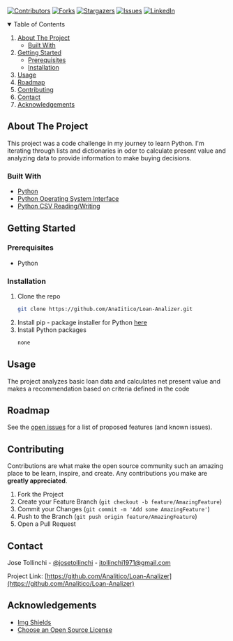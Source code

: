 
<!-- Find and Replace All [repo_name] -->
<!-- Replace [product-screenshot] [product-url] -->
<!-- Other Badgets https://naereen.github.io/badges/ -->
[![Contributors][contributors-shield]][contributors-url]
[![Forks][forks-shield]][forks-url]
[![Stargazers][stars-shield]][stars-url]
[![Issues][issues-shield]][issues-url]
[![LinkedIn][linkedin-shield]][linkedin-url]
<!-- [![License][license-shield]][license-url] -->


<!-- TABLE OF CONTENTS -->
<details open="open">
  <summary>Table of Contents</summary>
  <ol>
    <li>
      <a href="#about-the-project">About The Project</a>
      <ul>
        <li><a href="#built-with">Built With</a></li>
      </ul>
    </li>
    <li>
      <a href="#getting-started">Getting Started</a>
      <ul>
        <li><a href="#prerequisites">Prerequisites</a></li>
        <li><a href="#installation">Installation</a></li>
      </ul>
    </li>
    <li><a href="#usage">Usage</a></li>
    <li><a href="#roadmap">Roadmap</a></li>
    <li><a href="#contributing">Contributing</a></li>
	<!-- <li><a href="#license">License</a></li> -->
    <li><a href="#contact">Contact</a></li>
    <li><a href="#acknowledgements">Acknowledgements</a></li>
  </ol>
</details>

<!-- ABOUT THE PROJECT -->
## About The Project

This project was a code challenge in my journey to learn Python. I'm iterating through lists and dictionaries in oder to calculate present value and analyzing data to provide information to make buying decisions.

### Built With

<!-- This section should list any major frameworks that you built your project using. Leave any add-ons/plugins for the acknowledgements section. Here are a few examples. -->

* [Python](https://www.python.org/)
* [Python Operating System Interface](https://docs.python.org/3/library/os.html?highlight=os#module-os)
* [Python CSV Reading/Writing](https://docs.python.org/3/library/csv.html)

<!-- GETTING STARTED -->
## Getting Started

<!-- This is an example of how you may give instructions on setting up your project locally. To get a local copy up and running follow these simple example steps. -->

### Prerequisites

<!-- This is an example of how to list things you need to use the software and how to install them. -->
* Python

### Installation

1. Clone the repo
   ```sh
   git clone https://github.com/AnaIitico/Loan-Analizer.git
   ```
2. Install pip - package installer for Python
   [here](https://pip.pypa.io/en/stable/installation/)
3. Install Python packages
   ```sh
   none
   ```

<!-- USAGE EXAMPLES -->
## Usage

<!-- Use this space to show useful examples of how a project can be used. Additional screenshots, code examples and demos work well in this space. You may also link to more resources. -->
The project analyzes basic loan data and calculates net present value and makes a recommendation based on criteria defined in the code

<!-- ROADMAP -->
## Roadmap

See the [open issues](https://github.com/AnaIitico/Loan-Analizer/issues) for a list of proposed features (and known issues).

<!-- CONTRIBUTING -->
## Contributing

Contributions are what make the open source community such an amazing place to be learn, inspire, and create. Any contributions you make are **greatly appreciated**.

1. Fork the Project
2. Create your Feature Branch (`git checkout -b feature/AmazingFeature`)
3. Commit your Changes (`git commit -m 'Add some AmazingFeature'`)
4. Push to the Branch (`git push origin feature/AmazingFeature`)
5. Open a Pull Request

<!-- LICENSE -->
<!-- ## License

Distributed under the MIT License. See `LICENSE` for more information.
 -->

<!-- CONTACT -->
## Contact

Jose Tollinchi - [@josetollinchi][linkedin-url] - jtollinchi1971@gmail.com

Project Link: [https://github.com/AnaIitico/Loan-Analizer](https://github.com/AnaIitico/Loan-Analizer)

<!-- ACKNOWLEDGEMENTS -->
## Acknowledgements

* [Img Shields](https://shields.io)
* [Choose an Open Source License](https://choosealicense.com)

<!-- MARKDOWN LINKS & IMAGES -->
<!-- https://www.markdownguide.org/basic-syntax/#reference-style-links -->
[contributors-shield]: https://img.shields.io/github/contributors/AnaIitico/Loan-Analizer.svg?style=for-the-badge
[contributors-url]: https://github.com/AnaIitico/Loan-Analizer/graphs/contributors
[forks-shield]: https://img.shields.io/github/forks/AnaIitico/Loan-Analizer.svg?style=for-the-badge
[forks-url]: https://github.com/AnaIitico/Loan-Analizer/network/members
[stars-shield]: https://img.shields.io/github/stars/AnaIitico/Loan-Analizer.svg?style=for-the-badge
[stars-url]: https://github.com/AnaIitico/Loan-Analizer/stargazers
[issues-shield]: https://img.shields.io/github/issues/AnaIitico/Loan-Analizer/network/members?style=for-the-badge
[issues-url]: https://github.com/AnaIitico/Loan-Analizer/issues
<!-- [license-shield]: 
[license-url]:  -->
[linkedin-shield]: https://img.shields.io/badge/-LinkedIn-black.svg?style=for-the-badge&logo=linkedin&colorB=555
[linkedin-url]: https://www.linkedin.com/in/josetollinchi/